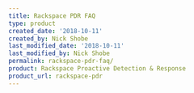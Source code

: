 ```yaml
---
title: Rackspace PDR FAQ
type: product
created_date: '2018-10-11'
created_by: Nick Shobe
last_modified_date: '2018-10-11'
last_modified_by: Nick Shobe
permalink: rackspace-pdr-faq/
product: Rackspace Proactive Detection & Response
product_url: rackspace-pdr
---
```

